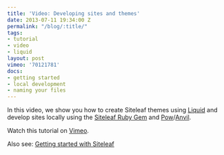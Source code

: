 ```yaml
---
title: 'Video: Developing sites and themes'
date: 2013-07-11 19:34:00 Z
permalink: "/blog/:title/"
tags:
- tutorial
- video
- liquid
layout: post
vimeo: '70121781'
docs:
- getting started
- local development
- naming your files
---
```


In this video, we show you how to create Siteleaf themes using [Liquid](https://github.com/siteleaf/siteleaf-themes) and develop sites locally using the [Siteleaf Ruby Gem](https://github.com/siteleaf/siteleaf-gem) and [Pow](http://pow.cx)/[Anvil](http://anvilformac.com).

Watch this tutorial on [Vimeo](http://vimeo.com/70121781).

Also see: [Getting started with Siteleaf](/blog/getting-started)
